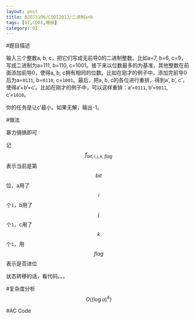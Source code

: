 ```yaml
---
layout: post
title: BZOJ3106/CQOI2013/二进制a+b
tags: [OI,CQOI,瞎搞]
category: OI
---
```


#题目描述

输入三个整数a, b, c，把它们写成无前导0的二进制整数。比如a=7, b=6, c=9，写成二进制为a=111, b=110, c=1001。接下来以位数最多的为基准，其他整数在前面添加前导0，使得a, b, c拥有相同的位数。比如在刚才的例子中，添加完前导0后为a=`0111`, b=`0110`, c=`1001`。最后，把a, b, c的各位进行重排，得到a’, b’, c’，使得a’+b’=c’。比如在刚才的例子中，可以这样重排：a’=`0111`, b’=`0011`, c’=`1010`。

你的任务是让c’最小。如果无解，输出-1。

#做法

暴力搞搞即可

记$$f_{bit,i,j,k,flag}$$表示当前是第$$bit$$位，a用了$$i$$个`1`，b用了$$j$$个`1`，c用了$$k$$个`1`，用$$flag$$表示是否进位

状态转移的话，看代码。。。

#复杂度分析
$$O((\log a)^4)$$

#AC Code

<script src="https://gist.github.com/erjiaqing/10438876.js"></script>



